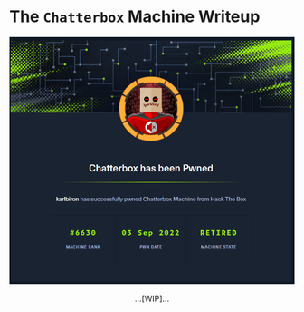 # The `Chatterbox` Machine Writeup

![chatterbox_pwned](/assets/chatterbox_pwned.png)

<p align="center">
...[WIP]...
</p>